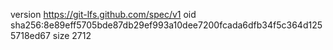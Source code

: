 version https://git-lfs.github.com/spec/v1
oid sha256:8e89eff5705bde87db29ef993a10dee7200fcada6dfb34f5c364d1255718ed67
size 2712
